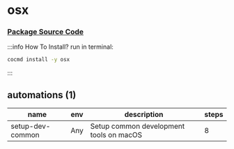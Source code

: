 # osx
### [ Package Source Code ](https://github.com/cocmd/hub/tree/master/packages/osx)
:::info How To Install?
run in terminal:
```bash
cocmd install -y osx
```
:::
## automations (1)
| name | env | description | steps |
| --- | --- | --- | --- |
| setup-dev-common | Any | Setup common development tools on macOS | 8 |



